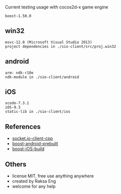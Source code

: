Current testing usage with cocos2d-x game engine

```
boost-1.50.0
```
## win32

```
msvc-12.0 (Microsoft Visual Studio 2013)
project dependencies in ./sio-client/src/proj.win32

```

## android

```
arm: ndk-r10e
ndk-module in ./sio-client/android

```

## iOS

```
xcode-7.3.1
iOS-9.3
static-lib in ./sio-client/ios

```


References
-----------------------

* [socket.io-client-cpp](https://github.com/socketio/socket.io-client-cpp)
* [boost-android-prebuilt](https://github.com/mcxiaoke/boost-ndk)
* [boost-iOS-build](https://github.com/alist/boostmake_ios)

Others
-----------------------
* license MIT, free use anything anywhere
* created by Raksa Eng
* welcome for any help